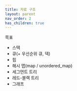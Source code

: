 ```yaml
---
title: 자료 구조
layout: parent
nav_order: 2
has_children: true
---
```


목표
 - 스택
 - 큐(+ 우선순위 큐, 덱)
 - 힙
 - 해시 맵(map / unordered_map)
 - 세그먼트 트리
 - 레드-블랙 트리
 - 그래프